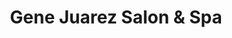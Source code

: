 ---
title: "Gene Juarez Salon & Spa"
url: /puyallup/gene-juarez-salon-and-spa/
shop: hairdresser
---